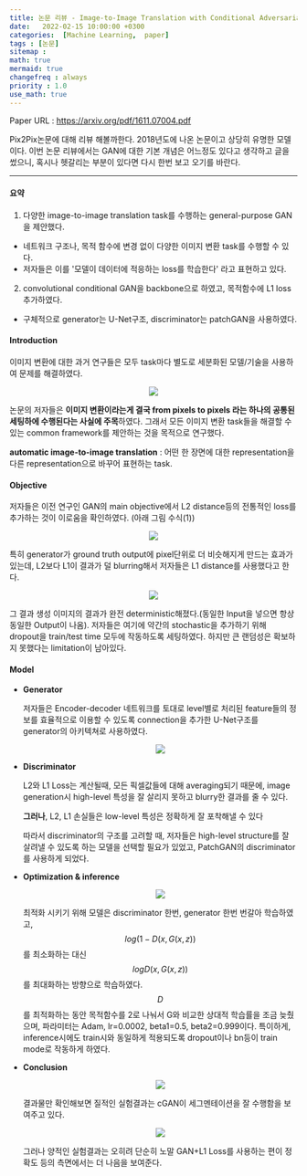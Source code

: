 ```yaml
---
title: 논문 리뷰 - Image-to-Image Translation with Conditional Adversarial Networks
date:   2022-02-15 10:00:00 +0300
categories:  [Machine Learning,  paper]
tags : [논문]
sitemap :
math: true
mermaid: true
changefreq : always
priority : 1.0
use_math: true
---
```


Paper URL : <https://arxiv.org/pdf/1611.07004.pdf>

Pix2Pix논문에 대해 리뷰 해볼까한다. 2018년도에 나온 논문이고 상당히 유명한 모델이다. 
이번 논문 리뷰에서는 GAN에 대한 기본 개념은 어느정도 있다고 생각하고 글을 썼으니, 혹시나 헷갈리는 부분이 있다면 다시 한번 보고 오기를 바란다. 

-------

#### 요약  

1. 다양한 image-to-image translation task를 수행하는 general-purpose GAN을 제안했다. 
- 네트워크 구조나, 목적 함수에 변경 없이 다양한 이미지 변환 task를 수행할 수 있다.
- 저자들은 이를 '모델이 데이터에 적응하는 loss를 학습한다' 라고 표현하고 있다. 

2. convolutional conditional GAN을 backbone으로 하였고, 목적함수에 L1 loss 추가하였다.
- 구체적으로 generator는 U-Net구조, discriminator는 patchGAN을 사용하였다. 


#### Introduction

이미지 변환에 대한 과거 연구들은 모두 task마다 별도로 세분화된 모델/기술을 사용하여 문제를 해결하였다. 

<center><img src="../../assets/images/pix2pix_1.png" ></center> 

논문의 저자들은 **이미지 변환이라는게 결국 from pixels to pixels 라는 하나의 공통된 세팅하에 수행된다는 사실에 주목**하였다. 그래서 모든 이미지 변환 task들을 해결할 수 있는 common framework를 제안하는 것을 목적으로 연구했다. 

**automatic image-to-image translation** : 어떤 한 장면에 대한 representation을 다른 representation으로 바꾸어 표현하는 task. 

#### Objective

저자들은 이전 연구인 GAN의 main objective에서 L2 distance등의 전통적인 loss를 추가하는 것이 이로움을 확인하였다. (아래 그림 수식(1))

<center><img src="../../assets/images/pix2pix_2.png" ></center> 

특히 generator가 ground truth output에 pixel단위로 더 비슷해지게 만드는 효과가 있는데, L2보다 L1이 결과가 덜 blurring해서 저자들은 L1 distance를 사용했다고 한다. 

<center><img src="../../assets/images/pix2pix_3.png" ></center> 

그 결과 생성 이미지의 결과가 완전 deterministic해졌다.(동일한 Input을 넣으면 항상 동일한 Output이 나옴). 저자들은 여기에 약간의 stochastic을 추가하기 위해 dropout을 train/test time 모두에 작동하도록 세팅하였다. 하지만 큰 랜덤성은 확보하지 못했다는 limitation이 남아있다. 

#### Model 

* **Generator**

    저자들은 Encoder-decoder 네트워크를 토대로 level별로 처리된 feature들의 정보를 효율적으로 이용할 수 있도록 connection을 추가한 U-Net구조를 generator의 아키텍쳐로 사용하였다. 

    <center><img src="../../assets/images/pix2pix_4.png" ></center> 

* **Discriminator**

    L2와 L1 Loss는 계산될때, 모든 픽셀값들에 대해 averaging되기 때문에, image generation시 high-level 특성을 잘 살리지 못하고 blurry한 결과를 줄 수 있다. 

    **그러나**, L2, L1 손실들은 low-level 특성은 정확하게 잘 포착해낼 수 있다

    따라서 discriminator의 구조를 고려할 때, 저자들은 high-level structure를 잘 살려낼 수 있도록 하는 모델을 선택할 필요가 있었고, PatchGAN의 discriminator를 사용하게 되었다.

* **Optimization & inference**
    <center><img src="../../assets/images/pix2pix_5.png" ></center> 

    최적화 시키기 위해 모델은 discriminator 한번, generator 한번 번갈아 학습하였고, 
    $$log(1-D(x,G(x,z))$$를 최소화하는 대신 $$logD(x,G(x,z))$$를 최대화하는 방향으로 학습하였다.
    $$D$$를 최적화하는 동안 목적함수를 2로 나눠서 G와 비교한 상대적 학습률을 조금 늦췄으며, 파라미터는 Adam, lr=0.0002, beta1=0.5, beta2=0.999이다. 특이하게, inference시에도 train시와 동일하게 적용되도록 dropout이나 bn등이 train mode로 작동하게 하였다. 

* **Conclusion** 
    <center><img src="../../assets/images/pix2pix_6-1.png" ></center> 

    결과물만 확인해보면 질적인 실험결과는 cGAN이 세그멘테이션을 잘 수행함을 보여주고 있다. 

    <center><img src="../../assets/images/pix2pix_6.png" ></center> 

    그러나 양적인 실험결과는 오히려 단순히 노말 GAN+L1 Loss를 사용하는 편이 정확도 등의 측면에서는 더 나음을 보여준다. 



